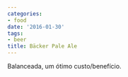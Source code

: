 ```yaml
---
categories:
- food
date: '2016-01-30'
tags:
- beer
title: Bäcker Pale Ale
---
```


Balanceada, um ótimo custo/benefício.